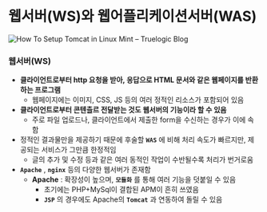 # 웹서버(WS)와 웹어플리케이션서버(WAS)

![How To Setup Tomcat in Linux Mint – Truelogic Blog](https://lh3.googleusercontent.com/proxy/mxxE2UoE3I90GzmQTzRody7dOEZqlO0FuU7B162c26M6c69SwNQTgEQdp9injwLKG5v1ei6VhDUtppP9rXEimiwn_HPn2u07w6u-mf4e5Q8UzZMuXipIcFFHhkA5D09g0mG1J476F6s_XfT3WdvykqTFeX6SdRM)

### 웹서버(WS)

- __클라이언트로부터 http 요청을 받아, 응답으로 HTML 문서와 같은 웹페이지를 반환하는 프로그램__
  - 웹페이지에는 이미지, CSS, JS 등의 여러 정적인 리소스가 포함되어 있음
- __클라이언트로부터 콘텐츨르 전달받는 것도 웹서버의 기능이라 할 수 있음__
  - 주로 파일 업로드나, 클라이언트에서 제출한 form을 수신하는 경우가 이에 속함
- 정적인 결과물만을 제공하기 때문에 후술할 __`WAS`__ 에 비해 처리 속도가 빠르지만, 제공되는 서비스가 그만큼 한정적임
  - 글의 추가 및 수정 등과 같은 여러 동적인 작업이 수반될수록 처리가 번거로움
- __`Apache`__ , __`nginx`__ 등의 다양한 웹서버가 존재함
  - __Apache__ : 확장성이 높으며, __`모듈화`__ 를 통해 여러 기능을 덧붙일 수 있음
    - 초기에는 PHP+MySql이 결합된 APM이 흔히 쓰였음
    - __`JSP`__ 의 경우에도 Apache의 __`Tomcat`__ 과 연동하여 돌릴 수 있음
